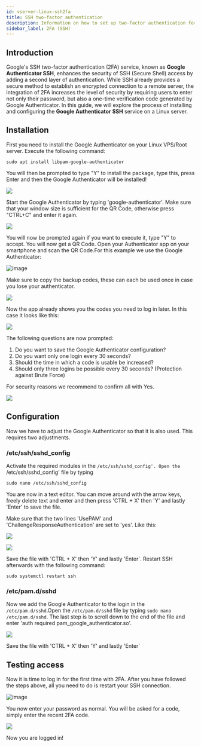 ```yaml
---
id: vserver-linux-ssh2fa
title: SSH two-factor authentication 
description: Information on how to set up two-factor authentication for your Linux server from ZAP-Hosting - ZAP-Hosting.com documentation
sidebar_label: 2FA (SSH)
---
```




## Introduction

Google's SSH two-factor authentication (2FA) service, known as **Google Authenticator SSH**, enhances the security of SSH (Secure Shell) access by adding a second layer of authentication. While SSH already provides a secure method to establish an encrypted connection to a remote server, the integration of 2FA increases the level of security by requiring users to enter not only their password, but also a one-time verification code generated by Google Authenticator. In this guide, we will explore the process of installing and configuring the **Google Authenticator SSH** service on a Linux server.



## Installation

First you need to install the Google Authenticator on your Linux VPS/Root server. Execute the following command:

```
sudo apt install libpam-google-authenticator
```

You will then be prompted to type "Y" to install the package, type this, press Enter and then the Google Authenticator will be installed!

![](https://user-images.githubusercontent.com/61839701/166183966-276ee6c7-4b17-4fb3-9283-94f2a663b0a1.png)

Start the Google Authenticator by typing 'google-authenticator'. Make sure that your window size is sufficient for the QR Code, otherwise press "CTRL+C" and enter it again.

![](https://user-images.githubusercontent.com/61839701/166183981-22467640-91a8-41e2-ad2d-a48532e1b9fc.png)

You will now be prompted again if you want to execute it, type "Y" to accept. You will now get a QR Code. Open your Authenticator app on your smartphone and scan the QR Code.For this example we use the Google Authenticator:

![image](https://user-images.githubusercontent.com/13604413/159171815-4a7368da-fab1-4284-9c90-e310a577dbbf.png)

Make sure to copy the backup codes, these can each be used once in case you lose your authenticator.

![](https://user-images.githubusercontent.com/61839701/166183994-39e1b89a-0227-4c92-b455-23995d06acb5.png)

Now the app already shows you the codes you need to log in later. In this case it looks like this:

![](https://user-images.githubusercontent.com/61839701/166184007-8faed2ff-1559-4f19-8143-f4acaee70918.png)

The following questions are now prompted:

1. Do you want to save the Google Authenticator configuration?
2. Do you want only one login every 30 seconds? 
3. Should the time in which a code is usable be increased?
4. Should only three logins be possible every 30 seconds? (Protection against Brute Force)

For security reasons we recommend to confirm all with Yes. 

![](https://user-images.githubusercontent.com/61839701/166184028-9636c936-18da-414d-bc1e-4ea233bb6185.png)

## Configuration

Now we have to adjust the Google Authenticator so that it is also used. This requires two adjustments. 

### /etc/ssh/sshd_config

Activate the required modules in the `/etc/ssh/sshd_config'. Open the `/etc/ssh/sshd_config' file by typing 
```
sudo nano /etc/ssh/sshd_config
```

You are now in a text editor. You can move around with the arrow keys, freely delete text and enter and then press 'CTRL + X' then 'Y' and lastly 'Enter' to save the file.

Make sure that the two lines 'UsePAM' and 'ChallengeResponseAuthentication' are set to 'yes'. Like this:

![](https://user-images.githubusercontent.com/61839701/166184047-0f7784fc-67bd-4380-9f68-5630736a9422.png)

![](https://user-images.githubusercontent.com/61839701/166184062-5de87b6c-2e49-4352-9665-9823178257c9.png)

Save the file with 'CTRL + X' then 'Y' and lastly 'Enter`. Restart SSH afterwards with the following command:
```
sudo systemctl restart ssh
```

### /etc/pam.d/sshd

Now we add the Google Authenticator to the login in the `/etc/pam.d/sshd`.Open the `/etc/pam.d/sshd` file by typing `sudo nano /etc/pam.d/sshd`. The last step is to scroll down to the end of the file and enter 'auth required pam_google_authenticator.so'.

![](https://user-images.githubusercontent.com/61839701/166184084-1e07230b-6691-4bb8-8977-bcc784342afa.png)

Save the file with 'CTRL + X' then 'Y' and lastly 'Enter`

## Testing access

Now it is time to log in for the first time with 2FA. After you have followed the steps above, all you need to do is restart your SSH connection.

![image](https://user-images.githubusercontent.com/13604413/159171829-90fb3349-c238-4558-818a-0657b87062e5.png)

You now enter your password as normal. You will be asked for a code, simply enter the recent 2FA code.

![](https://user-images.githubusercontent.com/61839701/166184108-ed9c504c-e6cc-4b28-8afa-210f245f76d3.png)

Now you are logged in!

